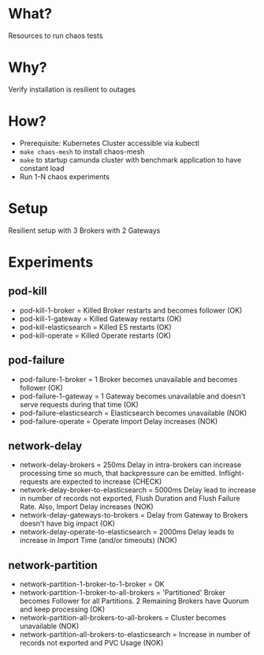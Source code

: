 # What?
Resources to run chaos tests

# Why?
Verify installation is resilient to outages

# How?
- Prerequisite: Kubernetes Cluster accessible via kubectl
- ```make chaos-mesh``` to install chaos-mesh
- ```make``` to startup camunda cluster with benchmark application to have constant load
- Run 1-N chaos experiments

# Setup
Resilient setup with 3 Brokers with 2 Gateways

# Experiments

## pod-kill
- pod-kill-1-broker = Killed Broker restarts and becomes follower (OK)
- pod-kill-1-gateway = Killed Gateway restarts (OK)
- pod-kill-elasticsearch = Killed ES restarts (OK)
- pod-kill-operate = Killed Operate restarts (OK)

## pod-failure
- pod-failure-1-broker = 1 Broker becomes unavailable and becomes follower (OK)
- pod-failure-1-gateway = 1 Gateway becomes unavailable and doesn't serve requests during that time (OK)
- pod-failure-elasticsearch = Elasticsearch becomes unavailable (NOK)
- pod-failure-operate = Operate Import Delay increases (NOK)

## network-delay
- network-delay-brokers = 250ms Delay in intra-brokers can increase processing time so much, that backpressure can be emitted. Inflight-requests are expected to increase (CHECK)
- network-delay-broker-to-elasticsearch = 5000ms Delay lead to increase in number of records not exported, Flush Duration and Flush Failure Rate. Also, Import Delay increases (NOK)
- network-delay-gateways-to-brokers = Delay from Gateway to Brokers doesn't have big impact (OK)
- network-delay-operate-to-elasticsearch = 2000ms Delay leads to increase in Import Time (and/or timeouts) (NOK)

## network-partition
- network-partition-1-broker-to-1-broker = OK
- network-partition-1-broker-to-all-brokers = 'Partitioned' Broker becomes Follower for all Partitions. 2 Remaining Brokers have Quorum and keep processing (OK)
- network-partition-all-brokers-to-all-brokers = Cluster becomes unavailable (NOK)
- network-partition-all-brokers-to-elasticsearch = Increase in number of records not exported and PVC Usage (NOK)

